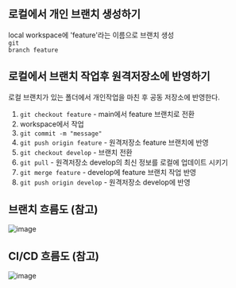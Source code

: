 ## 로컬에서 개인 브랜치 생성하기
local workspace에 'feature'라는 이름으로 브랜치 생성 <br>
<code>git branch feature</code> 

## 로컬에서 브랜치 작업후 원격저장소에 반영하기
로컬 브랜치가 있는 폴더에서 개인작업을 마친 후 공동 저장소에 반영한다.

1. <code>git checkout feature</code>  - main에서 feature 브랜치로 전환
2. workspace에서 작업
3. <code>git commit -m "message"</code>
4. <code>git push origin feature</code>  - 원격저장소 feature 브랜치에 반영
5. <code>git checkout develop</code>  - 브랜치 전환
6. <code>git pull</code>  - 원격저장소 develop의 최신 정보를 로컬에 업데이트 시키기
7. <code>git merge feature</code>  - develop에 feature 브랜치 작업 반영
8. <code>git push origin develop</code>  - 원격저장소 develop에 반영

## 브랜치 흐름도 (참고)
![image](https://github.com/user-attachments/assets/f1616311-9930-4dc5-972b-33ef6c2f5a17)
 <br>

## CI/CD 흐름도 (참고)
![image](https://github.com/user-attachments/assets/066f44cf-32fd-4387-b769-425b446730a1)
